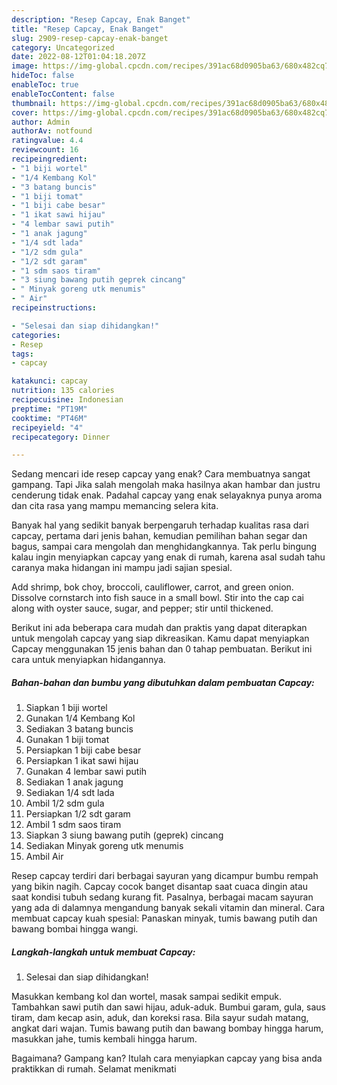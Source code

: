 ```yaml
---
description: "Resep Capcay, Enak Banget"
title: "Resep Capcay, Enak Banget"
slug: 2909-resep-capcay-enak-banget
category: Uncategorized
date: 2022-08-12T01:04:18.207Z
image: https://img-global.cpcdn.com/recipes/391ac68d0905ba63/680x482cq70/capcay-foto-resep-utama.jpg
hideToc: false
enableToc: true
enableTocContent: false
thumbnail: https://img-global.cpcdn.com/recipes/391ac68d0905ba63/680x482cq70/capcay-foto-resep-utama.jpg
cover: https://img-global.cpcdn.com/recipes/391ac68d0905ba63/680x482cq70/capcay-foto-resep-utama.jpg
author: Admin
authorAv: notfound
ratingvalue: 4.4
reviewcount: 16
recipeingredient:
- "1 biji wortel"
- "1/4 Kembang Kol"
- "3 batang buncis"
- "1 biji tomat"
- "1 biji cabe besar"
- "1 ikat sawi hijau"
- "4 lembar sawi putih"
- "1 anak jagung"
- "1/4 sdt lada"
- "1/2 sdm gula"
- "1/2 sdt garam"
- "1 sdm saos tiram"
- "3 siung bawang putih geprek cincang"
- " Minyak goreng utk menumis"
- " Air"
recipeinstructions:

- "Selesai dan siap dihidangkan!"
categories:
- Resep
tags:
- capcay

katakunci: capcay 
nutrition: 135 calories
recipecuisine: Indonesian
preptime: "PT19M"
cooktime: "PT46M"
recipeyield: "4"
recipecategory: Dinner

---
```



Sedang mencari ide resep capcay yang enak? Cara membuatnya sangat gampang. Tapi Jika salah mengolah maka hasilnya akan hambar dan justru cenderung tidak enak. Padahal capcay yang enak selayaknya punya aroma dan cita rasa yang mampu memancing selera kita.


Banyak hal yang sedikit banyak berpengaruh terhadap kualitas rasa dari capcay, pertama dari jenis bahan, kemudian pemilihan bahan segar dan bagus, sampai cara mengolah dan menghidangkannya. Tak perlu bingung kalau ingin menyiapkan capcay yang enak di rumah, karena asal sudah tahu caranya maka hidangan ini mampu jadi sajian spesial.

Add shrimp, bok choy, broccoli, cauliflower, carrot, and green onion. Dissolve cornstarch into fish sauce in a small bowl. Stir into the cap cai along with oyster sauce, sugar, and pepper; stir until thickened.


Berikut ini ada beberapa cara mudah dan praktis yang dapat diterapkan untuk mengolah capcay yang siap dikreasikan. Kamu dapat menyiapkan Capcay menggunakan 15 jenis bahan dan 0 tahap pembuatan. Berikut ini cara untuk menyiapkan hidangannya.

<!--inarticleads1-->

##### Bahan-bahan dan bumbu yang dibutuhkan dalam pembuatan Capcay:

1. Siapkan 1 biji wortel
1. Gunakan 1/4 Kembang Kol
1. Sediakan 3 batang buncis
1. Gunakan 1 biji tomat
1. Persiapkan 1 biji cabe besar
1. Persiapkan 1 ikat sawi hijau
1. Gunakan 4 lembar sawi putih
1. Sediakan 1 anak jagung
1. Sediakan 1/4 sdt lada
1. Ambil 1/2 sdm gula
1. Persiapkan 1/2 sdt garam
1. Ambil 1 sdm saos tiram
1. Siapkan 3 siung bawang putih (geprek) cincang
1. Sediakan  Minyak goreng utk menumis
1. Ambil  Air


Resep capcay terdiri dari berbagai sayuran yang dicampur bumbu rempah yang bikin nagih. Capcay cocok banget disantap saat cuaca dingin atau saat kondisi tubuh sedang kurang fit. Pasalnya, berbagai macam sayuran yang ada di dalamnya mengandung banyak sekali vitamin dan mineral. Cara membuat capcay kuah spesial: Panaskan minyak, tumis bawang putih dan bawang bombai hingga wangi. 

<!--inarticleads2-->

##### Langkah-langkah untuk membuat Capcay:


1. Selesai dan siap dihidangkan!

Masukkan kembang kol dan wortel, masak sampai sedikit empuk. Tambahkan sawi putih dan sawi hijau, aduk-aduk. Bumbui garam, gula, saus tiram, dam kecap asin, aduk, dan koreksi rasa. Bila sayur sudah matang, angkat dari wajan. Tumis bawang putih dan bawang bombay hingga harum, masukkan jahe, tumis kembali hingga harum. 

Bagaimana? Gampang kan? Itulah cara menyiapkan capcay yang bisa anda praktikkan di rumah. Selamat menikmati
